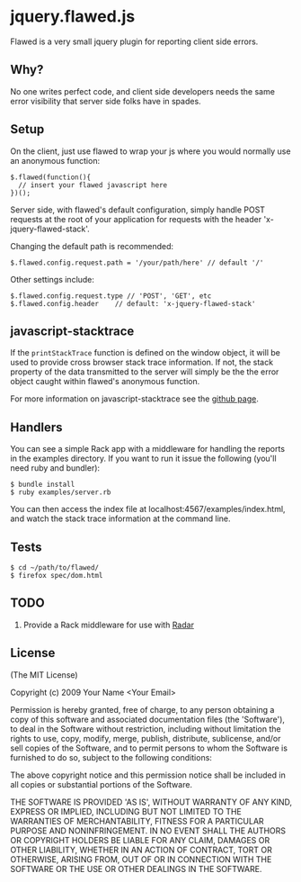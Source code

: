 
# jquery.flawed.js

Flawed is a very small jquery plugin for reporting client side errors.

## Why?

No one writes perfect code, and client side developers needs the same error visibility that server side folks have in spades.

## Setup

On the client, just use flawed to wrap your js where you would normally use an anonymous function:

    $.flawed(function(){
      // insert your flawed javascript here
    })();

Server side, with flawed's default configuration, simply handle POST requests at the root of your application for requests with the header 'x-jquery-flawed-stack'.

Changing the default path is recommended:

    $.flawed.config.request.path = '/your/path/here' // default '/'

Other settings include:

    $.flawed.config.request.type // 'POST', 'GET', etc
    $.flawed.config.header    // default: 'x-jquery-flawed-stack'

## javascript-stacktrace

If the `printStackTrace` function is defined on the window object, it will be used to provide cross browser stack trace information. If not, the stack property of the data transmitted to the server will simply be the the error object caught within flawed's anonymous function.

For more information on javascript-stacktrace see the [github page](http://github.com/emwendelin/javascript-stacktrace).

## Handlers

You can see a simple Rack app with a middleware for handling the reports in the examples directory. If you want to run it issue the following (you'll need ruby and bundler):

    $ bundle install
    $ ruby examples/server.rb

You can then access the index file at localhost:4567/examples/index.html, and watch the stack trace information at the command line.

## Tests

    $ cd ~/path/to/flawed/
    $ firefox spec/dom.html

## TODO

1. Provide a Rack middleware for use with [Radar](http://github.com/mitchellh/radar)

## License

(The MIT License)

Copyright (c) 2009 Your Name &lt;Your Email&gt;

Permission is hereby granted, free of charge, to any person obtaining
a copy of this software and associated documentation files (the
'Software'), to deal in the Software without restriction, including
without limitation the rights to use, copy, modify, merge, publish,
distribute, sublicense, and/or sell copies of the Software, and to
permit persons to whom the Software is furnished to do so, subject to
the following conditions:

The above copyright notice and this permission notice shall be
included in all copies or substantial portions of the Software.

THE SOFTWARE IS PROVIDED 'AS IS', WITHOUT WARRANTY OF ANY KIND,
EXPRESS OR IMPLIED, INCLUDING BUT NOT LIMITED TO THE WARRANTIES OF
MERCHANTABILITY, FITNESS FOR A PARTICULAR PURPOSE AND NONINFRINGEMENT.
IN NO EVENT SHALL THE AUTHORS OR COPYRIGHT HOLDERS BE LIABLE FOR ANY
CLAIM, DAMAGES OR OTHER LIABILITY, WHETHER IN AN ACTION OF CONTRACT,
TORT OR OTHERWISE, ARISING FROM, OUT OF OR IN CONNECTION WITH THE
SOFTWARE OR THE USE OR OTHER DEALINGS IN THE SOFTWARE.
